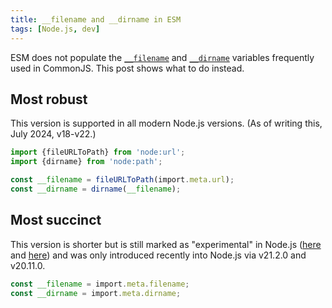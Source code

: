 ```yaml
---
title: __filename and __dirname in ESM
tags: [Node.js, dev]
---
```


ESM does not populate the [`__filename`](https://nodejs.org/api/modules.html#__filename) and [`__dirname`](https://nodejs.org/api/modules.html#__dirname) variables frequently used in CommonJS. This post shows what to do instead.

<!-- truncate -->

## Most robust

This version is supported in all modern Node.js versions. (As of writing this, July 2024, v18-v22.)

```typescript
import {fileURLToPath} from 'node:url';
import {dirname} from 'node:path';

const __filename = fileURLToPath(import.meta.url);
const __dirname = dirname(__filename);
```

## Most succinct

This version is shorter but is still marked as "experimental" in Node.js ([here](https://nodejs.org/api/esm.html#importmetadirname) and [here](https://nodejs.org/api/esm.html#importmetadirname)) and was only introduced recently into Node.js via v21.2.0 and v20.11.0.

```typescript
const __filename = import.meta.filename;
const __dirname = import.meta.dirname;
```
